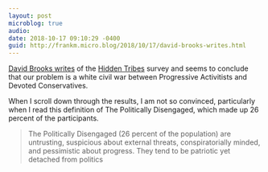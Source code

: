 ```yaml
---
layout: post
microblog: true
audio: 
date: 2018-10-17 09:10:29 -0400
guid: http://frankm.micro.blog/2018/10/17/david-brooks-writes.html
---
```

[David Brooks writes](https://www.nytimes.com/2018/10/15/opinion/politics-race-white-tribalism.html) of the [Hidden Tribes](https://hiddentribes.us/) survey and seems to conclude that our problem is a white civil war between Progressive Activitists and Devoted Conservatives.

When I scroll down through the results, I am not so convinced, particularly when I read this definition of The Politically Disengaged, which made up 26 percent of the participants.

>The Politically Disengaged (26 percent of the population) are untrusting, suspicious about external threats, conspiratorially minded, and pessimistic about progress. They tend to be patriotic yet detached from politics
